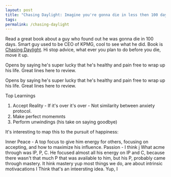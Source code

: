 ```yaml
---
layout: post
title: "Chasing Daylight: Imagine you're gonna die in less then 100 days"
tags:
permalink: /chasing-daylight
---
```


Read a great book about a guy who found out he was gonna die in 100 days. Smart guy used to be CEO of KPMG, cool to see what he did. Book is [Chasing Daylight](https://www.amazon.com/B09BBHVKLR). Hi stop advice, what ever you plan to do before you die, move it up.

Opens by saying he's super lucky that he's healthy and pain free to wrap up his life. Great lines here to review.

Opens by saying he's super lucky that he's healthy and pain free to wrap up his life. Great lines here to review.

Top Learnings

1.  Accept Reality - If it's over it's over - Not similarity between anxiety protocol.
2.  Make perfect momemnts
3.  Perform unwindings (his take on saying goodbye)

It's interesting to map this to the pursuit of happiness:

Inner Peace - A top focus to give him energy for others, focusing on accepting, and how to maximize his influence.
Passion - I think j
What acme through was IP, P, C. He focused almost all his energy on IP and C, because there wasn't that much P that was available to him, but his P, probably came through mastery. It hink mastery yup most things we do, are about intrinsic motivacations I Think that's an inteersting idea. Yup, I
